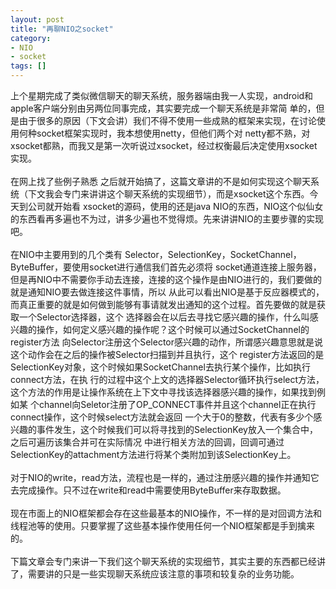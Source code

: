 ```yaml
---
layout: post
title: "再聊NIO之socket"
category: 
- NIO
- socket
tags: []
---
```















上个星期完成了类似微信聊天的聊天系统，服务器端由我一人实现，android和apple客户端分别由另两位同事完成，其实要完成一个聊天系统是非常简 单的，但是由于很多的原因（下文会讲）我们不得不使用一些成熟的框架来实现，在讨论使用何种socket框架实现时，我本想使用netty，但他们两个对 netty都不熟，对xsocket都熟，而我又是第一次听说过xsocket，经过权衡最后决定使用xsocket实现。</br></br>
在网上找了些例子熟悉 之后就开始搞了，这篇文章讲的不是如何实现这个聊天系统（下文我会专门来讲讲这个聊天系统的实现细节），而是xsocket这个东西。今天到公司就开始看 xsocket的源码，使用的还是java NIO的东西，NIO这个似仙女的东西看再多遍也不为过，讲多少遍也不觉得烦。先来讲讲NIO的主要步骤的实现吧。</br></br>
在NIO中主要用到的几个类有 Selector，SelectionKey，SocketChannel，ByteBuffer，要使用socket进行通信我们首先必须将 socket通道连接上服务器，但是再NIO中不需要你手动去连接，连接的这个操作是由NIO进行的，我们要做的就是通知NIO要去做连接这件事情，所以 从此可以看出NIO是基于反应器模式的，而真正重要的就是如何做到能够有事请就发出通知的这个过程。首先要做的就是获取一个Selector选择器，这个 选择器会在以后去寻找它感兴趣的操作，什么叫感兴趣的操作，如何定义感兴趣的操作呢？这个时候可以通过SocketChannel的register方法 向Selector注册这个Selector感兴趣的动作，所谓感兴趣意思就是说这个动作会在之后的操作被Selector扫描到并且执行，这个 register方法返回的是SelectionKey对象，这个时候如果SocketChannel去执行某个操作，比如执行connect方法，在执 行的过程中这个上文的选择器Selector循环执行select方法，这个方法的作用是让操作系统在上下文中寻找该选择器感兴趣的操作，如果找到例如某 个channel向Seletor注册了OP_CONNECT事件并且这个channel正在执行connect操作，这个时候select方法就会返回 一个大于0的整数，代表有多少个感兴趣的事件发生，这个时候我们可以将寻找到的SelectionKey放入一个集合中，之后可遍历该集合并可在实际情况 中进行相关方法的回调，回调可通过SelectionKey的attachment方法进行将某个类附加到该SelectionKey上。</br></br>
对于NIO的write，read方法，流程也是一样的，通过注册感兴趣的操作并通知它去完成操作。只不过在write和read中需要使用ByteBuffer来存取数据。</br></br>
现在市面上的NIO框架都会存在这些最基本的NIO操作，不一样的是对回调方法和线程池等的使用。只要掌握了这些基本操作使用任何一个NIO框架都是手到擒来的。</br></br>
下篇文章会专门来讲一下我们这个聊天系统的实现细节，其实主要的东西都已经讲了，需要讲的只是一些实现聊天系统应该注意的事项和较复杂的业务功能。